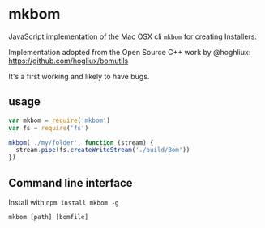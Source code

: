# mkbom

JavaScript implementation of the Mac OSX cli `mkbom` for creating Installers.

Implementation adopted from the Open Source C++ work by @hoghliux: https://github.com/hogliux/bomutils

It's a first working and likely to have bugs.

## usage

```js
var mkbom = require('mkbom')
var fs = require('fs')

mkbom('./my/folder', function (stream) {
  stream.pipe(fs.createWriteStream('./build/Bom'))
})
```
  

## Command line interface

Install with `npm install mkbom -g`

```
mkbom [path] [bomfile]
```

